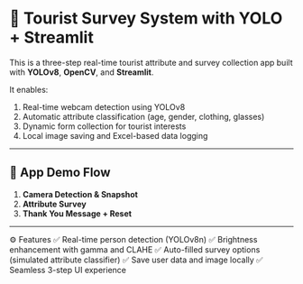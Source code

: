 # 🧳 Tourist Survey System with YOLO + Streamlit

This is a three-step real-time tourist attribute and survey collection app built with **YOLOv8**, **OpenCV**, and **Streamlit**.

It enables:
1. Real-time webcam detection using YOLOv8
2. Automatic attribute classification (age, gender, clothing, glasses)
3. Dynamic form collection for tourist interests
4. Local image saving and Excel-based data logging

---

## 📸 App Demo Flow

1. **Camera Detection & Snapshot**
2. **Attribute Survey**
3. **Thank You Message + Reset**

---

⚙️ Features
✅ Real-time person detection (YOLOv8n)
✅ Brightness enhancement with gamma and CLAHE
✅ Auto-filled survey options (simulated attribute classifier)
✅ Save user data and image locally
✅ Seamless 3-step UI experience

